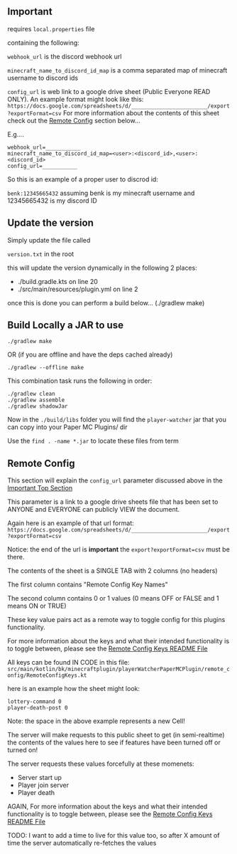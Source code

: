 ## Important

requires `local.properties` file

containing the following:

`webhook_url` is the discord webhook url

`minecraft_name_to_discord_id_map` is a comma separated map of minecraft username to discord ids

`config_url` is web link to a google drive sheet (Public Everyone READ ONLY). An example format might look like this:
`https://docs.google.com/spreadsheets/d/________________________/export?exportFormat=csv`
For more information about the contents of this sheet check out the [Remote Config](#remote-config) section below...

E.g....
```
webhook_url=___________
minecraft_name_to_discord_id_map=<user>:<discord_id>,<user>:<discord_id>
config_url=___________
```

So this is an example of a proper user to discrod id:

`benk:12345665432` assuming benk is my minecraft username and 12345665432 is my discord ID

## Update the version 

Simply update the file called

`version.txt` in the root

this will update the version dynamically in the following 2 places:

* ./build.gradle.kts on line 20
* ./src/main/resources/plugin.yml on line 2

once this is done you can perform a build below... (./gradlew make)

## Build Locally a JAR to use

    ./gradlew make

OR (if you are offline and have the deps cached already)

    ./gradlew --offline make

This combination task runs the following in order:

```
./gradlew clean
./gradlew assemble
./gradlew shadowJar

```

Now in the `./build/libs` folder you will find the `player-watcher` jar that you can copy into your Paper MC Plugins/ dir

Use the `find . -name *.jar` to locate these files from term

## Remote Config

This section will explain the `config_url` parameter discussed above in the [Important Top Section](#important)

This parameter is a link to a google drive sheets file that has been set to ANYONE and EVERYONE can publicly VIEW the document.

Again here is an example of that url format:
`https://docs.google.com/spreadsheets/d/________________________/export?exportFormat=csv`

Notice: the end of the url is **important** the `export?exportFormat=csv` must be there.

The contents of the sheet is a SINGLE TAB with 2 columns (no headers)

The first column contains "Remote Config Key Names"

The second column contains 0 or 1 values (0 means OFF or FALSE and 1 means ON or TRUE)

These key value pairs act as a remote way to toggle config for this plugins functionality.

For more information about the keys and what their intended functionality is to toggle between, please see the [Remote Config Keys README File](REMOTE_CONFIG_KEYS.md) 

All keys can be found IN CODE in this file: `src/main/kotlin/bk/minecraftplugin/playerWatcherPaperMCPlugin/remote_config/RemoteConfigKeys.kt`

here is an example how the sheet might look:

```
lottery-command 0
player-death-post 0
```
Note: the space in the above example represents a new Cell!

The server will make requests to this public sheet to get (in semi-realtime) the contents of the values here to see if features have been turned off or turned on!

The server requests these values forcefully at these momenets:
* Server start up
* Player join server
* Player death

AGAIN, For more information about the keys and what their intended functionality is to toggle between, please see the [Remote Config Keys README File](REMOTE_CONFIG_KEYS.md)

TODO: I want to add a time to live for this value too, so after X amount of time the server automatically re-fetches the values
